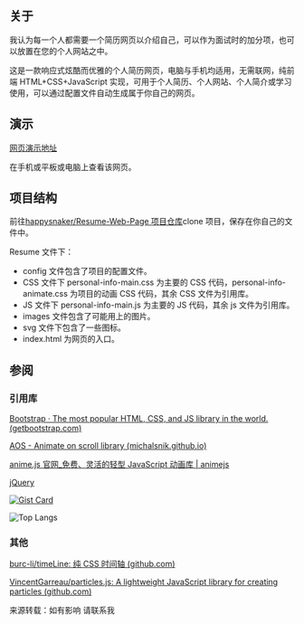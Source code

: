## 关于

我认为每一个人都需要一个简历网页以介绍自己，可以作为面试时的加分项，也可以放置在您的个人网站之中。

这是一款响应式炫酷而优雅的个人简历网页，电脑与手机均适用，无需联网，纯前端 HTML+CSS+JavaScript 实现，可用于个人简历、个人网站、个人简介或学习使用，可以通过配置文件自动生成属于你自己的网页。

## 演示

[网页演示地址](https://rush-all.github.io/)

在手机或平板或电脑上查看该网页。

## 项目结构
前往[happysnaker/Resume-Web-Page 项目仓库](https://github.com/happysnaker/Resume-Web-Page)clone 项目，保存在你自己的文件中。

Resume 文件下：

- config 文件包含了项目的配置文件。
- CSS 文件下 personal-info-main.css 为主要的 CSS 代码，personal-info-animate.css 为项目的动画 CSS 代码，其余 CSS 文件为引用库。
- JS 文件下 personal-info-main.js 为主要的 JS 代码，其余 js 文件为引用库。
- images 文件包含了可能用上的图片。
- svg 文件下包含了一些图标。
- index.html 为网页的入口。

## 参阅

### 引用库

[Bootstrap · The most popular HTML, CSS, and JS library in the world. (getbootstrap.com)](https://github.com/rush-all/rush-all.github.io.git)

[AOS - Animate on scroll library (michalsnik.github.io)](http://michalsnik.github.io/aos/)

[anime.js 官网\_免费、灵活的轻型 JavaScript 动画库 | animejs](https://www.animejs.cn/)

[jQuery](https://jquery.com/)

[![Gist Card](https://github-readme-stats.vercel.app/api/gist?id=bbfce31e0217a3689c8d961a356cb10d)](https://gist.github.com/Yizack/bbfce31e0217a3689c8d961a356cb10d/)

![Top Langs](https://github-readme-stats.vercel.app/api/top-langs/?username=anuraghazra&hide_progress=true)

### 其他

[burc-li/timeLine: 纯 CSS 时间轴 (github.com)](https://github.com/burc-li/timeLine)

[VincentGarreau/particles.js: A lightweight JavaScript library for creating particles (github.com)](https://github.com/VincentGarreau/particles.js)

来源转载：如有影响 请联系我
